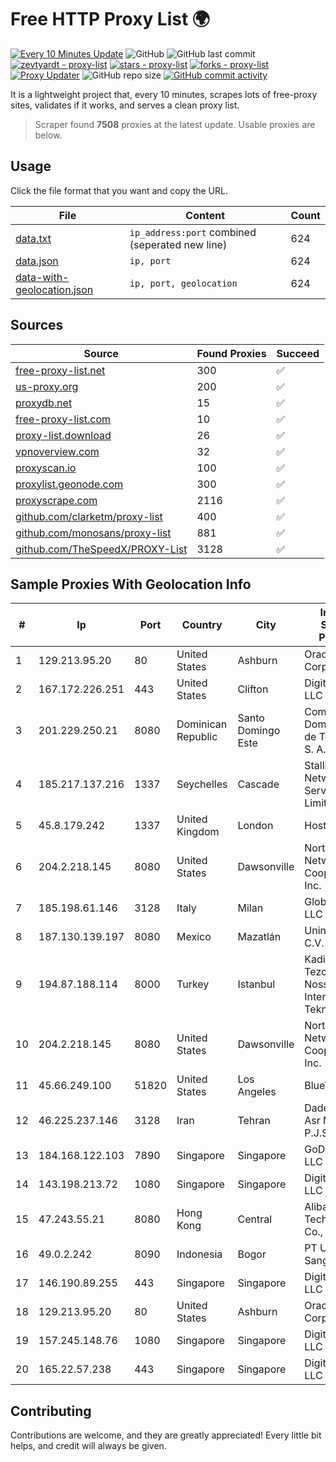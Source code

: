 
# Free HTTP Proxy List 🌍

[![Every 10 Minutes Update](https://github.com/mertguvencli/http-proxy-list/actions/workflows/main.yml/badge.svg?branch=main)](https://github.com/mertguvencli/http-proxy-list/actions/workflows/main.yml)
![GitHub](https://img.shields.io/github/license/mertguvencli/http-proxy-list)
![GitHub last commit](https://img.shields.io/github/last-commit/mertguvencli/http-proxy-list)
[![zevtyardt - proxy-list](https://img.shields.io/static/v1?label=zevtyardt&message=proxy-list&color=blue&logo=github)](https://github.com/zevtyardt/proxy-list "Go to GitHub repo")
[![stars - proxy-list](https://img.shields.io/github/stars/zevtyardt/proxy-list?style=social)](https://github.com/zevtyardt/proxy-list)
[![forks - proxy-list](https://img.shields.io/github/forks/zevtyardt/proxy-list?style=social)](https://github.com/zevtyardt/proxy-list)
[![Proxy Updater](https://github.com/zevtyardt/proxy-list/workflows/Proxy%20Updater/badge.svg)](https://github.com/zevtyardt/proxy-list/actions?query=workflow:"Proxy+Updater")
![GitHub repo size](https://img.shields.io/github/repo-size/zevtyardt/proxy-list)
[![GitHub commit activity](https://img.shields.io/github/commit-activity/m/zevtyardt/proxy-list?logo=commits)](https://github.com/zevtyardt/proxy-list/commits/main)

It is a lightweight project that, every 10 minutes, scrapes lots of free-proxy sites, validates if it works, and serves a clean proxy list.

> Scraper found **7508** proxies at the latest update. Usable proxies are below.

## Usage

Click the file format that you want and copy the URL.

|File|Content|Count|
|----|-------|-----|
|[data.txt](https://raw.githubusercontent.com/mertguvencli/http-proxy-list/main/proxy-list/data.txt)|`ip_address:port` combined (seperated new line)|624|
|[data.json](https://raw.githubusercontent.com/mertguvencli/http-proxy-list/main/proxy-list/data.json)|`ip, port`|624|
|[data-with-geolocation.json](https://raw.githubusercontent.com/mertguvencli/http-proxy-list/main/proxy-list/data-with-geolocation.json)|`ip, port, geolocation`|624|

## Sources

|Source|Found Proxies|Succeed|
|------|-------------|-------|
|[free-proxy-list.net](https://free-proxy-list.net)|300|✅|
|[us-proxy.org](https://www.us-proxy.org)|200|✅|
|[proxydb.net](http://proxydb.net)|15|✅|
|[free-proxy-list.com](https://free-proxy-list.com/?page=&port=&type%5B%5D=http&type%5B%5D=https&up_time=0&search=Search)|10|✅|
|[proxy-list.download](https://www.proxy-list.download/HTTP)|26|✅|
|[vpnoverview.com](https://vpnoverview.com/privacy/anonymous-browsing/free-proxy-servers)|32|✅|
|[proxyscan.io](https://www.proxyscan.io)|100|✅|
|[proxylist.geonode.com](https://proxylist.geonode.com/api/proxy-list?limit=300&page=1&sort_by=lastChecked&sort_type=desc&protocols=http,https)|300|✅|
|[proxyscrape.com](https://api.proxyscrape.com/v2/?request=displayproxies&protocol=http&timeout=10000&country=all&ssl=all&anonymity=all)|2116|✅|
|[github.com/clarketm/proxy-list](https://raw.githubusercontent.com/clarketm/proxy-list/master/proxy-list-raw.txt)|400|✅|
|[github.com/monosans/proxy-list](https://raw.githubusercontent.com/monosans/proxy-list/main/proxies/http.txt)|881|✅|
|[github.com/TheSpeedX/PROXY-List](https://raw.githubusercontent.com/TheSpeedX/PROXY-List/master/http.txt)|3128|✅|


## Sample Proxies With Geolocation Info

|#|Ip|Port|Country|City|Internet Service Provider|
|-|--|----|-------|----|-------------------------|
|1|129.213.95.20|80|United States|Ashburn|Oracle Corporation|
|2|167.172.226.251|443|United States|Clifton|DigitalOcean, LLC|
|3|201.229.250.21|8080|Dominican Republic|Santo Domingo Este|Compañía Dominicana de Teléfonos S. A.|
|4|185.217.137.216|1337|Seychelles|Cascade|Stallion Network Services Limited|
|5|45.8.179.242|1337|United Kingdom|London|Hostland LLC|
|6|204.2.218.145|8080|United States|Dawsonville|North Georgia Network Cooperative, Inc.|
|7|185.198.61.146|3128|Italy|Milan|Global Router LLC|
|8|187.130.139.197|8080|Mexico|Mazatlán|Uninet S.A. de C.V.|
|9|194.87.188.114|8000|Turkey|Istanbul|Kadir Huseyin Tezcan Nosspeed Internet Teknolojileri|
|10|204.2.218.145|8080|United States|Dawsonville|North Georgia Network Cooperative, Inc.|
|11|45.66.249.100|51820|United States|Los Angeles|BlueVPS OU|
|12|46.225.237.146|3128|Iran|Tehran|Dadeh Gostar Asr Novin P.J.S. Co.|
|13|184.168.122.103|7890|Singapore|Singapore|GoDaddy.com, LLC|
|14|143.198.213.72|1080|Singapore|Singapore|DigitalOcean, LLC|
|15|47.243.55.21|8080|Hong Kong|Central|Alibaba (US) Technology Co., Ltd.|
|16|49.0.2.242|8090|Indonesia|Bogor|PT Usaha Adi Sanggoro|
|17|146.190.89.255|443|Singapore|Singapore|DigitalOcean, LLC|
|18|129.213.95.20|80|United States|Ashburn|Oracle Corporation|
|19|157.245.148.76|1080|Singapore|Singapore|DigitalOcean, LLC|
|20|165.22.57.238|443|Singapore|Singapore|DigitalOcean, LLC|



## Contributing

Contributions are welcome, and they are greatly appreciated! Every
little bit helps, and credit will always be given.

